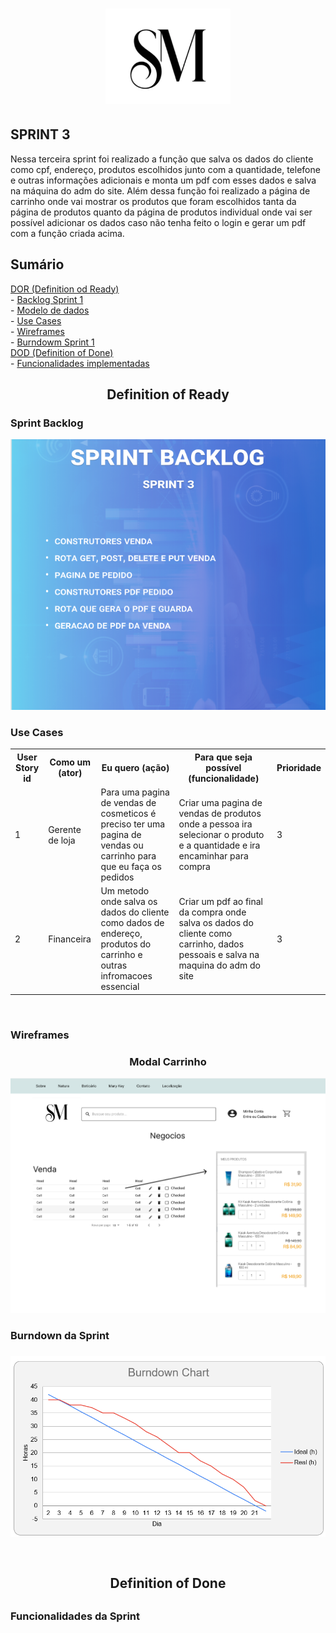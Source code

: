 <h1 align="center"> 
  <img src = "/readme1/projeto/logoSm.png"  width="200"/>
</h1>


<h2>SPRINT 3</h2>

Nessa terceira sprint foi realizado a função que salva os dados do cliente como cpf, endereço, produtos escolhidos junto com a quantidade, telefone e outras informações adicionais e monta um pdf com esses dados e salva na máquina do adm do site. Além dessa função foi realizado a página de carrinho onde vai mostrar os produtos que foram escolhidos tanta da página de produtos quanto da página de produtos individual onde vai ser possível adicionar os dados caso não tenha feito o login e gerar um pdf com a função criada acima. 



<h2>Sumário</h2>
<a href="#dor">DOR (Definition od Ready)</a>   <br>
- <a href="#backlog_sprint_1">Backlog Sprint 1</a>   <br>
- <a href="#modelo_de_dados"> Modelo de dados</a>   <br>
- <a href="#use_cases"> Use Cases</a>   <br>
- <a href="#wireframes">Wireframes</a>   <br>
- <a href="#burndown_sprint_1">Burndowm Sprint 1</a>   <br>
<a href="#dod">DOD (Definition of Done)</a>   <br>
- <a href="#funcionalidades_sprint_1">Funcionalidades implementadas</a>

<br>

<h2 id="dor" align="center">Definition of Ready</h2>

<h3 id="backlog_sprint_1">Sprint Backlog</h3>
<img src="./midias/backlog.png" width="700"></h1>

<br>

<h3 id="use_cases">Use Cases</h3>

<div id="table_use_cases" align="center" width="400">
  <table>
    <tr>
      <th>User Story id</th>
      <th>Como um (ator)</th>
      <th>Eu quero (ação)</th>
      <th>Para que seja possível (funcionalidade)</th>
      <th>Prioridade</th>
    </tr>
    <tr>
      <td>1</td>
      <td>Gerente de loja</td>
      <td>Para uma pagina de vendas de cosmeticos é preciso ter uma pagina de vendas ou carrinho para que eu faça os pedidos</td>
      <td>Criar uma pagina de vendas de produtos onde a pessoa ira selecionar o produto e a quantidade e ira encaminhar para compra</td>
      <td>3</td>
    </tr>
    <tr>
      <td>2</td>
      <td>Financeira</td>
      <td>Um metodo onde salva os dados do cliente como dados de endereço, produtos do carrinho e outras infromacoes essencial</td>
      <td>Criar um pdf ao final da compra onde salva os dados do cliente como carrinho, dados pessoais e salva na maquina do adm do site</td>
      <td>3</td>
    </tr>
    
  </table>
</div>

<br>

<h3 id="wireframes">Wireframes </h3>

<h3 align="center"> Modal Carrinho</h3>
<img src="./midias/negocio.png" width="800">


<br>

<h3 id="burndown_sprint_1">Burndown da Sprint<h3>

<h3 align="center">
<img align="center" src="./midias/burndown.png" width="600"/></h3>

<br>

<h2 id="dod" align="center">Definition of Done<h2>

<h3 id="funcionalidades_sprint_1">Funcionalidades da Sprint</h3>

<br>

<!-- <h3 align="center">Formulário para cadastro de concessionárias</h3>
<img align="center" src="./midias/dod/cadastro_concessionaria.gif"/>

<br>

<h3 align="center">Formulário para cadastro de unidades</h3>
<img align="center" src="./midias/dod/cadastro_unidade.gif"/>

<br>

<h3 align="center">Formulário para cadastro de contrato de fornecimento de água</h3>
<img align="center" src="./midias/dod/cadastro_contrato_agua.gif"/>

<br>

<h3 align="center">Formulário para cadastro de contrato de fornecimento de energia</h3>
<img align="center" src="./midias/dod/cadastro_contrato_energia.gif"/>

<br>

<h3 align="center">Formulário para cadastro conta/fatura de água</h3>
<img align="center" src="./midias/dod/cadastro_conta_agua.gif"/>

<br>

<h3 align="center">Formulário para cadastro conta/fatura de energia</h3>
<img align="center" src="./midias/dod/cadastro_conta_energia.gif"/> -->